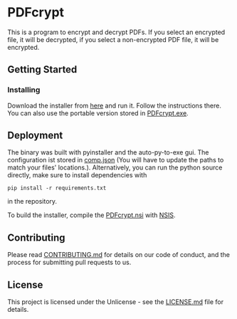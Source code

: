 # PDFcrypt

This is a program to encrypt and decrypt PDFs.
If you select an encrypted file, it will be decrypted, if you select a non-encrypted PDF file, it will be encrypted.

## Getting Started

### Installing

Download the installer from [here](https://github.com/Georg-007/PDFcrypt/releases/download/v3.0/PDFcrypt-Installer.exe) and run it. Follow the instructions there.
You can also use the portable version stored in [PDFcrypt.exe](bin/PDFcrypt.exe).

## Deployment

The binary was built with pyinstaller and the auto-py-to-exe gui. The configuration ist stored in [comp.json](comp.json) (You will have to update the paths to match your files' locations.).
Alternatively, you can run the python source directly, make sure to install dependencies with
```
pip install -r requirements.txt
```
in the repository.

To build the installer, compile the [PDFcrypt.nsi](Installer/PDFcrypt.nsi) with [NSIS](https://nsis.sourceforge.io/Main_Page).

## Contributing

Please read [CONTRIBUTING.md](CONTRIBUTING.md) for details on our code of conduct, and the process for submitting pull requests to us.

## License

This project is licensed under the Unlicense - see the [LICENSE.md](LICENSE.md) file for details.
